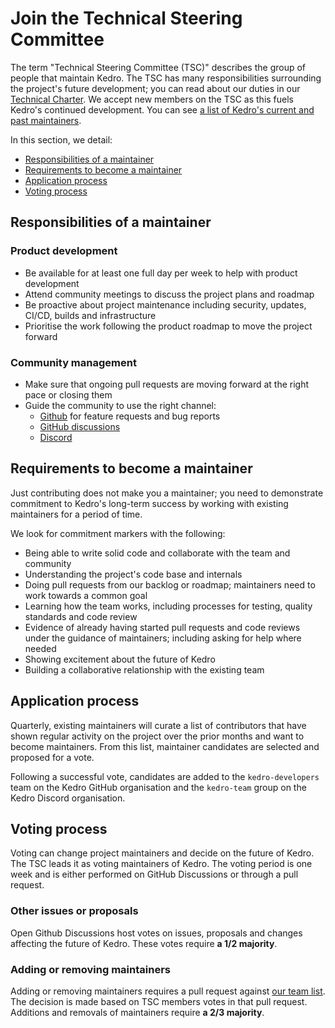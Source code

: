 # Join the Technical Steering Committee

The term "Technical Steering Committee (TSC)" describes the group of people that maintain Kedro. The TSC has many responsibilities surrounding the project's future development; you can read about our duties in our [Technical Charter](https://github.com/kedro-org/kedro/blob/main/kedro_technical_charter.pdf). We accept new members on the TSC as this fuels Kedro's continued development. You can see [a list of Kedro's current and past maintainers](../12_faq/01_faq.md#who-maintains-kedro).

In this section, we detail:
- [Responsibilities of a maintainer](#responsibilities-of-a-maintainer)
- [Requirements to become a maintainer](#requirements-to-become-a-maintainer)
- [Application process](#application-process)
- [Voting process](#voting-process)

## Responsibilities of a maintainer

### Product development

 - Be available for at least one full day per week to help with product development
 - Attend community meetings to discuss the project plans and roadmap
 - Be proactive about project maintenance including security, updates, CI/CD, builds and infrastructure
 - Prioritise the work following the product roadmap to move the project forward

### Community management

- Make sure that ongoing pull requests are moving forward at the right pace or closing them
- Guide the community to use the right channel:
  - [Github](https://github.com/kedro-org/kedro/) for feature requests and bug reports
  - [GitHub discussions](https://github.com/kedro-org/kedro/discussions)
  - [Discord](https://discord.gg/akJDeVaxnB)

## Requirements to become a maintainer

Just contributing does not make you a maintainer; you need to demonstrate commitment to Kedro's long-term success by
working with existing maintainers for a period of time.

We look for commitment markers with the following:

- Being able to write solid code and collaborate with the team and community
- Understanding the project's code base and internals
- Doing pull requests from our backlog or roadmap; maintainers need to work towards a common goal
- Learning how the team works, including processes for testing, quality standards and code review
- Evidence of already having started pull requests and code reviews under the guidance of maintainers; including asking
  for help where needed
- Showing excitement about the future of Kedro
- Building a collaborative relationship with the existing team

## Application process

Quarterly, existing maintainers will curate a list of contributors that have shown regular activity on the project over the prior months and want to become maintainers. From this list, maintainer candidates are selected and proposed for a vote.

Following a successful vote, candidates are added to the `kedro-developers` team on the Kedro GitHub organisation
and the `kedro-team` group on the Kedro Discord organisation.

## Voting process

Voting can change project maintainers and decide on the future of Kedro. The TSC leads it as voting maintainers of Kedro. The voting period is one week and is either performed on GitHub Discussions or through a pull request.

### Other issues or proposals

Open Github Discussions host votes on issues, proposals and changes affecting the future of Kedro. These votes require **a 1/2 majority**.

### Adding or removing maintainers

Adding or removing maintainers requires a pull request against [our team list](../12_faq/01_faq.md#who-maintains-kedro). The decision is made based on TSC members votes in that pull request. Additions and removals of maintainers require **a 2/3 majority**.
